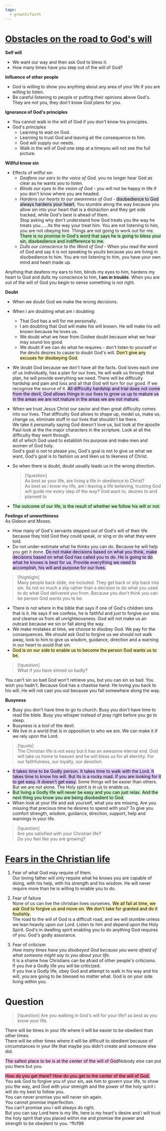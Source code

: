 ```yaml
---
tags:
  - growth/faith
---
```

# [Obstacles on the road to God's will](#)

  **Self will**
- We want our way and then ask God to bless it.
- How many times have you step out of the will of God?

**Influence of other people**
- God is willing to show you anything about any area of your life if you are willing to listen. 
- Be careful listening to people or putting their opinions above God's. They are not you, they don't know God plans for you. 

**Ignorance of God's principles**
- You cannot walk in the will of God if you don't know his principles. 
- God's principles
	- Learning to wait on God. 
	- Learning to trust God and leaving all the consequence to him. 
	- God will supply our needs.
	- Walk in the will of God one step at a timeyou will not see the full picture. 

**Willful know sin**
- Effects of willful sin
	- _Deafens our ears to the voice of God._ you no longer hear God as clear as he wants you to listen. 
	- _Blinds our eyes to the vision of God_ - you will not be happy in life if you don't know where you are headed.  
	- _Hardens our hearts to our awareness of God_ - <mark style="background: #CACFD9A6;">disobedience to God always hardens your heart.</mark> You stumble along the way because you allow sin into your heart that is a distraction and they get side tracked, while God's best is ahead of them.  
		  Stop asking why don't understand how God treats you the way he treats you......Its the way your treat him. You are not listening to him, you are not obeying him. Things are not going to work out for me. <mark style="background: #BBFABBA6;">There is no promise in God's word that says he is going to bless your sin, disobedience and indifference to me.</mark> 
	- _Dulls our conscience to the Word of God_ - When you read the word of God and say it is not speaking to youits because you are living in disobedience to him. You are not listening to him, you have your own mind and heart made up.  

Anything that deafens my ears to him, blinds my eyes to him, hardens my heart to God and dulls my conscience to him, **I am in trouble**. When you are out of the will of God you begin to sense something is not right. 

**Doubt**
- When we doubt God we make the wrong decisions. 
- When i am doubting what am i doubting: 
	- That God has a will for me personally. 
	- I am doubting that God will make his will known. He will make his will known because he loves us. 
	- We doubt what we hear from Godwe doubt because what we hear may sound too good. 
	- We doubt if we can do what he requires.- don't listen to yourself or the devils desires to cause to doubt God's will. <mark style="background: #FFF3A3A6;">Don't give any excuses for disobeying God. </mark> 
- We doubt God because we don't have all the facts. God loves each one of us individually, has a plan for our lives, he will walk us through that plan, he will provide everything we need. There will be difficulty hardship and pain and loss and all that God will turn for our good. If we recognize the source of it. <mark style="background: #D2B3FFA6;">All difficulty hardship and trial does not come from the devil, God allows things in our lives to grow us up to mature us in the areas we are not mature in the areas we are not mature.</mark> 
- When we trust Jesus Christ our savior and then great difficulty comes into our lives. That difficulty God allows to shape up, model us, make us, change us, eliminate stuff in our lives that shouldn't be there.  
  We take it personally saying God doesn't love us, but look at the apostle Paul look at the the major characters in the scripture. Look at all the difficulty they went through.  
  All of which God used to establish his purpose and make men and women of God holy.  
 God's goal is not to please you, God's goal is not to give us what we want, God's goal is to fashion us and liken us to likeness of Christ.
- So when there is doubt, doubt usually leads us in the wrong direction. 
  >[!question]  
  >As best as your life, are living a life in obedience to Christ?  
  >As best as i know my life, am i leaving a life believing, trusting God will guide me every step of the way? God want to, desires to and planned to
  
- <mark style="background: #BBFABBA6;">The outcome of our life, is the result of whether we follow his will or not. </mark>

**Feelings of unworthiness**  
As Gideon and Moses. 
- How many of God's servants stepped out of God's will of their life because they told God they could speak, or sing or do what they were told. 
- Do not under-estimate what he thinks you can do. Because he will help you get it done. <mark style="background: #D2B3FFA6;">Do not make decisions based on what you think, make decisions based on what God has called you to do. He is going to do what he knows is best for us. Provide everything we need to accomplish, his will and purpose for our lives. </mark>
>[!highlight]  
>Many people back slide, me included. They get back or slip back into sin. Its not so much a slip rather than a decision to do what you used to do what God delivered you from. Because you don't think you can be person God wants you to be. 

- There is not where in the bible that says if one of God's children sins that is it. He says if we confess, he is faithful and just to forgive our sins and cleanse us from all unrighteousness. God will not make us an outcast because we sin or fall along the way. 
- We make mistakes at time, we choose to disobey God. We pay for the consequences. We should ask God to forgive us we should not walk away, look to him to give us wisdom, guidance, direction and a warning in our heart to avoid that sin. 
- <mark style="background: #FFF3A3A6;">God is on our side to enable us to become the person God wants us to be.</mark> 
>[!question]  
>What if you have sinned so badly?

You can't sin so bad God won't retrieve you, but you can sin so bad. You wish you hadn't. Because God has a chastise hand. He loving you back to his will. He will not cast you out because you fall somewhere along the way. 

**Busyness**
- Busy you don't have time to go to church. Busy you don't have time to read the bible. Busy you whisper instead of pray right before you go to sleep. 
- Busyness is a tool of the devil. 
- We live in a world that is in opposition to who we are. We can make it if we rely upon the Lord. 
>[!quote]  
>The Christian life is not easy but it has an awesome eternal end. God will take us home to heaven and he will bless us for all eternity. For our faithfulness, our loyalty, our devotion. 

- <mark style="background: #D2B3FFA6;">It takes time to be Godly person. It takes time to walk with the Lord. It takes time to know his will. But its is a rocky road. If you are looking for it to get easy. It doesn't get easy.</mark> Some things will be easier than others. But we are not alone. The Holy spirit is in us to enable us. 
- <mark style="background: #BBFABBA6;">But living a Godly life will never be easy and you can just relax. And the next thing you know you are being disobedient to God.</mark> 
- When look at your life and ask yourself, what you are missing. Are you missing that precious time he desires to spend with you? To give you comfort strength, wisdom, guidance, direction, support, help and warnings in your life. 

>[!question]  
>Are you satisfied with your Christian life?  
>Do you feel like you are growing? 

# [Fears in the Christian life](#)
1. Fear of what God may require of them.  
	Our loving father will only require what he knows you are capable of doing, with his help, with his strength and his wisdom. He will never require more than he is willing to enable you to do. 

2. Fear of failure  
	None of us can live the christian lives ourselves. <mark style="background: #FFF3A3A6;">We all fail at time, we ask God to forgive us and move on. We don't take for granted and do it foolishly. </mark>  
	The road to the will of God is a difficult road, and we will stumble unless we lean heavily upon our Lord. Listen to him and depend upon the Holy Spirit. God's in dwelling spirit enabling you to do anything God requires of you. God's godly assurance.

 3. Fear of criticism  
	_How many times have you disobeyed God because you were afraid of what someone might say to you about your life._  
	It is a shame how Christians can be afraid of other people's criticisms.  
	If you live a Godly life you will be criticized.  
	If you live a Godly life, obey God and attempt to walk in his way and his will, you are going to be blessed no matter what. God is on your side living within you.

# Question
>[!question] Are you walking in God's will for your life? as best as you know your life. 
>

There will be times in your life where it will be easier to be obedient than other times.  
There will be other times where it will be difficult to obedient because of circumstances in your life that maybe you didn't create and someone else did. 

<mark style="background: #FFB8EBA6;">The safest place to be is at the center of the will of God</mark>Nobody else can put you there but you.   

<mark style="background: #FF5582A6;">How do you get there? How do you get to the center of the will of God. </mark>  
You ask God to forgive you of your sin, ask him to govern your life, to show you the way, and God with your strength and the power of the holy spirit i will do my best to follow you.  
You can never promise you will never sin again.  
You cannot promise imperfection.  
You can't promise you i will always do right.  
But you can say Lord here is my life, here is my heart's desire and i will trust the holy spirit that you placed within me and promise the power and strength to be obedient to you. ^ffcf96

